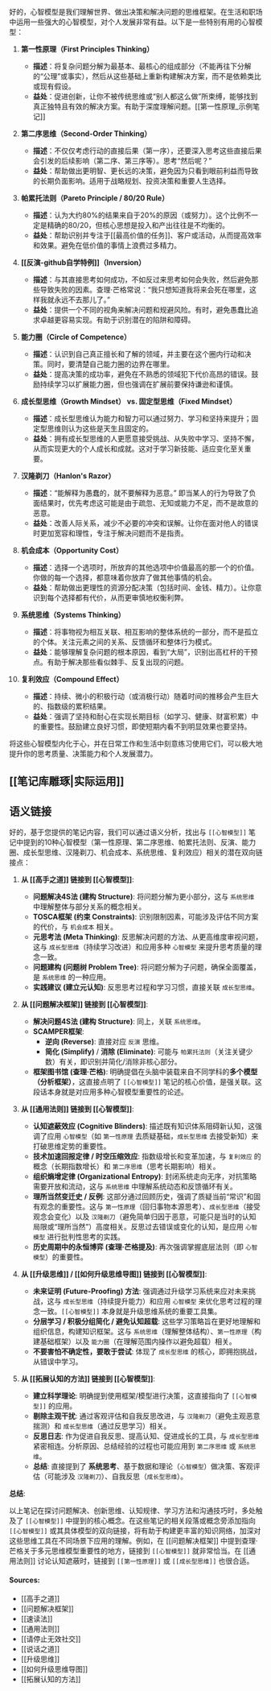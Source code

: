 好的，心智模型是我们理解世界、做出决策和解决问题的思维框架。在生活和职场中运用一些强大的心智模型，对个人发展非常有益。以下是一些特别有用的心智模型：

1.  **第一性原理（First Principles Thinking）**
    *   **描述**：将复杂问题分解为最基本、最核心的组成部分（不能再往下分解的“公理”或事实），然后从这些基础上重新构建解决方案，而不是依赖类比或现有假设。
    *   **益处**：促进创新，让你不被传统思维或“别人都这么做”所束缚，能够找到真正独特且有效的解决方案。有助于深度理解问题。[[第一性原理_示例笔记]]

2.  **第二序思维（Second-Order Thinking）**
    *   **描述**：不仅仅考虑行动的直接后果（第一序），还要深入思考这些直接后果会引发的后续影响（第二序、第三序等）。思考“然后呢？”
    *   **益处**：帮助做出更明智、更长远的决策，避免因为只看到眼前利益而导致的长期负面影响。适用于战略规划、投资决策和重要人生选择。

3.  **帕累托法则（Pareto Principle / 80/20 Rule）**
    *   **描述**：认为大约80%的结果来自于20%的原因（或努力）。这个比例不一定是精确的80/20，但核心思想是投入和产出往往是不均衡的。
    *   **益处**：帮助识别并专注于[[最高价值的任务]]、客户或活动，从而提高效率和效果。避免在低价值的事情上浪费过多精力。

4.  **[[反演-github自学特例]]（Inversion）**
    *   **描述**：与其直接思考如何成功，不如反过来思考如何会失败，然后避免那些导致失败的因素。查理·芒格常说：“我只想知道我将来会死在哪里，这样我就永远不去那儿了。”
    *   **益处**：提供一个不同的视角来解决问题和规避风险。有时，避免愚蠢比追求卓越更容易实现。有助于识别潜在的陷阱和障碍。

5.  **能力圈（Circle of Competence）**
    *   **描述**：认识到自己真正擅长和了解的领域，并主要在这个圈内行动和决策。同时，要清楚自己能力圈的边界在哪里。
    *   **益处**：提高决策的成功率，避免在不熟悉的领域犯下代价高昂的错误。鼓励持续学习以扩展能力圈，但也强调在扩展前要保持谦逊和谨慎。

6.  **成长型思维（Growth Mindset） vs. 固定型思维（Fixed Mindset）**
    *   **描述**：成长型思维认为能力和智力可以通过努力、学习和坚持来提升；固定型思维则认为这些是天生且固定的。
    *   **益处**：拥有成长型思维的人更愿意接受挑战、从失败中学习、坚持不懈，从而实现更大的个人成长和成就。这对于学习新技能、适应变化至关重要。

7.  **汉隆剃刀（Hanlon's Razor）**
    *   **描述**：“能解释为愚蠢的，就不要解释为恶意。” 即当某人的行为导致了负面结果时，优先考虑这可能是由于疏忽、无知或能力不足，而不是故意的恶意。
    *   **益处**：改善人际关系，减少不必要的冲突和误解。让你在面对他人的错误时更加宽容和理性，专注于解决问题而不是指责。

8.  **机会成本（Opportunity Cost）**
    *   **描述**：选择一个选项时，所放弃的其他选项中价值最高的那一个的价值。你做的每一个选择，都意味着你放弃了做其他事情的机会。
    *   **益处**：帮助做出更理性的资源分配决策（包括时间、金钱、精力）。让你意识到每个选择都有代价，从而更审慎地权衡利弊。

9.  **系统思维（Systems Thinking）**
    *   **描述**：将事物视为相互关联、相互影响的整体系统的一部分，而不是孤立的个体。关注元素之间的关系、反馈循环和整体行为模式。
    *   **益处**：能够理解复杂问题的根本原因，看到“大局”，识别出高杠杆的干预点。有助于解决那些看似棘手、反复出现的问题。

10. **复利效应（Compound Effect）**
    *   **描述**：持续、微小的积极行动（或消极行动）随着时间的推移会产生巨大的、指数级的累积结果。
    *   **益处**：强调了坚持和耐心在实现长期目标（如学习、健康、财富积累）中的重要性。鼓励建立良好习惯，即使短期内看不到明显效果也要坚持。

将这些心智模型内化于心，并在日常工作和生活中刻意练习使用它们，可以极大地提升你的思考质量、决策能力和个人发展潜力。

## [[笔记库雕琢|实际运用]]

## 语义链接
好的，基于您提供的笔记内容，我们可以通过语义分析，找出与 `[[心智模型]]` 笔记中提到的10种心智模型（第一性原理、第二序思维、帕累托法则、反演、能力圈、成长型思维、汉隆剃刀、机会成本、系统思维、复利效应）相关的潜在双向链接点：

1.  **从 [[高手之道]] 链接到 [[心智模型]]**:
    *   **问题解决4S法 (建构 Structure)**: 将问题分解为更小部分，这与 `系统思维` 中理解整体与部分关系的概念相关。
    *   **TOSCA框架 (约束 Constraints)**: 识别限制因素，可能涉及评估不同方案的代价，与 `机会成本` 相关。
    *   **元思考法 (Meta Thinking)**: 反思解决问题的方法、从更高维度审视问题，这与 `成长型思维`（持续学习改进）和应用多种 `心智模型` 来提升思考质量的理念一致。
    *   **问题建构 (问题树 Problem Tree)**: 将问题分解为子问题，确保全面覆盖，是 `系统思维` 的一种应用。
    *   **实践建议 (建立元认知)**: 反思思考过程和学习习惯，直接关联 `成长型思维`。

2.  **从 [[问题解决框架]] 链接到 [[心智模型]]**:
    *   **解决问题4S法 (建构 Structure)**: 同上，关联 `系统思维`。
    *   **SCAMPER框架**:
        *   **逆向 (Reverse)**: 直接对应 `反演` 思维。
        *   **简化 (Simplify)** / **消除 (Eliminate)**: 可能与 `帕累托法则`（关注关键少数）有关，即识别并简化/消除非核心部分。
    *   **框架图书馆 (查理·芒格)**: 明确提倡在头脑中装载来自不同学科的**多个模型（分析框架）**，这直接点明了 `[[心智模型]]` 笔记的核心价值，是强关联。这段话本身就是对应用多种心智模型重要性的论述。

3.  **从 [[通用法则]] 链接到 [[心智模型]]**:
    *   **认知遮蔽效应 (Cognitive Blinders)**: 描述既有知识体系阻碍新认知，这强调了应用 `心智模型`（如 `第一性原理` 去质疑基础，`成长型思维` 去接受新知）来打破思维定势的重要性。
    *   **技术加速回报定律 / 时空压缩效应**: 指数级增长和变革加速，与 `复利效应` 的概念（长期指数增长）和 `第二序思维`（思考长期影响）相关。
    *   **组织熵增定律 (Organizational Entropy)**: 封闭系统走向无序，对抗策略需要开放和流动，这与 `系统思维` 中理解系统动态和反馈循环有关。
    *   **理所当然变迁史 / 反例**: 这部分通过回顾历史，强调了质疑当前“常识”和固有观念的重要性。这与 `第一性原理`（回归事物本源思考）、`成长型思维`（接受观念会变化）以及 `汉隆剃刀`（避免简单归因于恶意，可能只是当时的认知局限或“理所当然”）高度相关。反思过去错误或变化的认知，是应用 `心智模型` 进行批判性思考的实践。
    *   **历史周期中的永恒博弈 (查理·芒格提及)**: 再次强调掌握底层法则（即 `心智模型`）的重要性。

4.  **从 [[升级思维]] / [[如何升级思维导图]] 链接到 [[心智模型]]**:
    *   **未来证明 (Future-Proofing) 方法**: 强调通过升级学习系统来应对未来挑战，这与 `成长型思维`（持续提升能力）和应用 `心智模型` 来优化思考过程的理念一致。`[[心智模型]]` 本身就是升级思维系统的重要工具集。
    *   **分层学习 / 积极分组简化 / 避免认知超载**: 这些学习策略旨在更好地理解和组织信息，构建知识框架。这与 `系统思维`（理解整体结构）、`第一性原理`（构建基础框架）以及 `能力圈`（在理解范围内操作以避免超载）相关。
    *   **不要害怕不确定性，要敢于尝试**: 体现了 `成长型思维` 的核心，即拥抱挑战，从错误中学习。

5.  **从 [[拓展认知的方法]] 链接到 [[心智模型]]**:
    *   **建立科学理论**: 明确提到使用框架/模型进行决策，这直接指向了 `[[心智模型]]` 的应用。
    *   **剔除主观干扰**: 通过客观评估和自我反思改进，与 `汉隆剃刀`（避免主观恶意揣测）和 `成长型思维`（通过反思学习）相关。
    *   **反思日志**: 作为促进自我反思、提高认知、促进成长的工具，与 `成长型思维` 紧密相连。分析原因、总结经验的过程也可能应用到 `第二序思维` 或 `系统思维`。
    *   **总结**: 直接提到了 **系统思考**、基于数据和理论（`心智模型`）做决策、客观评估（可能涉及 `汉隆剃刀`）、自我反思（`成长型思维`）。

**总结**:

以上笔记在探讨问题解决、创新思维、认知规律、学习方法和沟通技巧时，多处触及了 `[[心智模型]]` 中提到的核心概念。在这些笔记的相关段落或概念旁添加指向 `[[心智模型]]` 或其具体模型的双向链接，将有助于构建更丰富的知识网络，加深对这些思维工具在不同场景下应用的理解。例如，在 [[问题解决框架]] 中提到查理·芒格关于多元思维模型重要性的地方，链接到 `[[心智模型]]` 就非常恰当。在 [[通用法则]] 讨论认知遮蔽时，链接到 `[[第一性原理]]` 或 `[[成长型思维]]` 也很合适。

#### Sources:
- [[高手之道]]
- [[问题解决框架]]
- [[速读法]]
- [[通用法则]]
- [[请停止无效社交]]
- [[说话之道]]
- [[升级思维]]
- [[如何升级思维导图]]
- [[拓展认知的方法]]